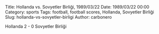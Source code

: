 Title: Hollanda vs. Sovyetler Birliği, 1989/03/22
Date: 1989/03/22 00:00
Category: sports
Tags: football, football scores, Hollanda, Sovyetler Birliği
Slug: hollanda-vs-sovyetler-birligi
Author: carbonero


Hollanda 2 - 0 Sovyetler Birliği
